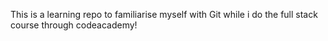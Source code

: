 This is a learning repo to familiarise myself with Git while i do the full stack course through codeacademy!
